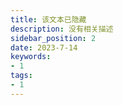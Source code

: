 ```yaml
---
title: 该文本已隐藏
description: 没有相关描述
sidebar_position: 2
date: 2023-7-14
keywords:
- 1
tags: 
- 1
---
```


<!--

# 找到它

是因为当时五月份我面临找工作了，并且我都已经在上班了。最重要的一点还是**如果等到六月份，毕业季得房租应该会比较贵，且不好找，所以就决定提前下手**

原本打算了和朋友合租套二的，但是琴想有独卫，但是又说她没怎么住，所以还是看我的意愿。琴的社交又比较广，所以也看了几个中介，所以五一放假五天，后面两天我就打算去线下看房。

首先我去晨风村看了看，但是进去之后看到，里面的房子是很便宜，一个月才600，但是环境就真不是我想的那样美好，所以还是排除了。然后去琴了解到的中介那看套一，一个月差不多1500吧，挺小的一房子，但是就是有点贵，暂时考虑一下。**跟琴最终的理想的还是租一个套一，就是有独卫，但是厨房洗衣机共用。**

在五月四号的下午，我们看到了一家，应该是一个租房公司的房源，就在学校附近，离地铁站也近，还是主卧，带空调，一个月900，水气他们包了，我们就只需要给电费。这个不错啊，我直接马上去看房，然后进去看了一下：主卧在最里面，然后次卧有三间，其实是两间的，只是客厅被隔开，弄成了一个卧室。大小也合适，我录了像给琴看看。

# 拿下它

经过跟琴的商量，决定就这个了，直接签合同啦！900还是算便宜，也在我的预设以内。于是乎我们当天下午就签订了，傍晚那个时候琴跟我就去打扫了一下房间，这是我们第一次见到它的样子：

![1](../../static/life_Page/LOVE/self_Home/5.jpg)

感觉真不错啊，我们的规划是：**靠窗的地方我放一个桌子放我的电脑和显示器，然后地上弄点地毯，进门就脱鞋子，右边靠墙的地方就弄个衣架子挂衣服，那个小桌子就给琴放她的化妆品。**

在之后的一周之内，我们就用我们存下的钱，琴买了一些家里面需要的东西。

--------------------------------------分割线-----------------------------------------------

（写到上面的时候，我添加图片的时候看到了我之前保存了这个文档想记录的东西，然后寻找路径去看，发现搬家的事我已经记录了，既然如此那么我就在下文记录下我们同居生活叭）

# 琴还没放假篇

五六月琴还没放假，还要上课，所以她那会一般就是周二，周五过来，周六周天也在，所以很多时候我都是晚上自己吃，虽然有厨房，但是每天下班回来都有点累了，就在楼下随便吃点就完事了。只有她过来的时候，我们煮点饺子抄手小吃来吃，因为那个时候我们的餐具也不是非常的齐全，很多时候都是用同居的哥们的。

总之啊，琴没放假的时候，我一个人还是很随意的，也没那么多的乐趣。

# 琴放假篇

我毕业之后，应该是六月底左右，她也进入了考试周，她就把书拿到这边来复习了，那个时候，我爸妈也给我寄了些锅碗瓢盆过来，我们能够“自力更生”的装备才算比较齐全，然后也添置了些许的调料，我们就可以正式开始做饭吃噜。

![2](../../static/life_Page/LOVE/self_Home/6.jpg)

上面是琴那天很晚了还在我的电脑桌那边复习，我偷偷拍下来的，啊哈哈哈可别告诉她。有一说一我们一起布置的家还是很温馨的，我电脑桌布置的也不错，游戏办公都很舒适，特别是在618买了个电脑支架，那叫一个爽捏。

之后他放假，我每天上班，回来就能吃到热乎乎的饭菜，这的是非常的美妙啦。他们的室友调侃她是保姆，啊哈哈哈😽。

- 特别是有一天
  那天她晚上有个拍摄，所以四点过出门嘛，我六点过才回家，没想到她四点给我发消息说菜已经给我弄好了，热一下就能吃，饭在电饭煲里面煮着（但是忘记按煮饭按钮了，哈哈）这样的好老婆上哪去找，打着探照灯都找不到属于是！
  ![3](../../static/life_Page/LOVE/self_Home/7.jpg)

  《   真的家人们谁懂啊，我哭死：)  》

然后就是我们一起吃的很多很多的饭菜以及有一次我们一起做饭~~🙊：

![4](../../static/life_Page/LOVE/self_Home/8.jpg)
![5](../../static/life_Page/LOVE/self_Home/9.jpg)

- 当然还有就是每天晚上睡觉时光喽，夏天了逐渐升温了，晚上洗了澡我们都会开空调，我习惯性的在我电脑桌这坐着玩会，写会笔记，学习一会什么的，一般到十一点左右我再上床准备睡觉；但是琴不一样啊，她一般就是躺在床上玩（2023-7-14-22：7此时我正在写这段话，她在床上四仰八叉，哦不对，反正就是舒舒服服躺着啊哈哈怪可爱的，穿个小内内🙊🙈）OK，然后我十一点上床的时候，她真的很暖和很暖和，就是个暖宝宝一样，舒服的嘞，“你有过人的体温吗！🤗🤗🤗🤗🤗”“ohhh~~胖宝宝胖宝宝，哈基米哈基米~”

# 💖
总之跟琴住在一起还是很开心的，每天回家都很安心，吃了饭之后暑气退去，下楼吹吹风，真是惬意啊；刚开始的时候睡眠会有点不好，有点不习惯的样子，现在睡得可安心了，那叫一个安稳得嘞！

不说了，我要上去抱着胖宝宝去了~💨

-->